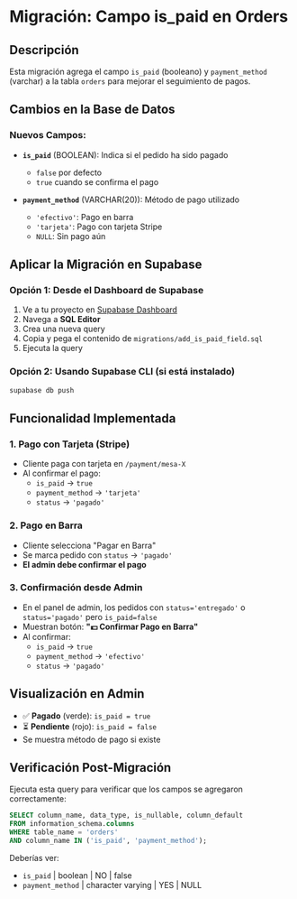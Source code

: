 # Migración: Campo is_paid en Orders

## Descripción
Esta migración agrega el campo `is_paid` (booleano) y `payment_method` (varchar) a la tabla `orders` para mejorar el seguimiento de pagos.

## Cambios en la Base de Datos

### Nuevos Campos:
- **`is_paid`** (BOOLEAN): Indica si el pedido ha sido pagado
  - `false` por defecto
  - `true` cuando se confirma el pago

- **`payment_method`** (VARCHAR(20)): Método de pago utilizado
  - `'efectivo'`: Pago en barra
  - `'tarjeta'`: Pago con tarjeta Stripe
  - `NULL`: Sin pago aún

## Aplicar la Migración en Supabase

### Opción 1: Desde el Dashboard de Supabase
1. Ve a tu proyecto en [Supabase Dashboard](https://supabase.com/dashboard)
2. Navega a **SQL Editor**
3. Crea una nueva query
4. Copia y pega el contenido de `migrations/add_is_paid_field.sql`
5. Ejecuta la query

### Opción 2: Usando Supabase CLI (si está instalado)
```bash
supabase db push
```

## Funcionalidad Implementada

### 1. Pago con Tarjeta (Stripe)
- Cliente paga con tarjeta en `/payment/mesa-X`
- Al confirmar el pago:
  - `is_paid` → `true`
  - `payment_method` → `'tarjeta'`
  - `status` → `'pagado'`

### 2. Pago en Barra
- Cliente selecciona "Pagar en Barra"
- Se marca pedido con `status` → `'pagado'`
- **El admin debe confirmar el pago**

### 3. Confirmación desde Admin
- En el panel de admin, los pedidos con `status='entregado'` o `status='pagado'` pero `is_paid=false`
- Muestran botón: **"💵 Confirmar Pago en Barra"**
- Al confirmar:
  - `is_paid` → `true`
  - `payment_method` → `'efectivo'`
  - `status` → `'pagado'`

## Visualización en Admin
- ✅ **Pagado** (verde): `is_paid = true`
- ⏳ **Pendiente** (rojo): `is_paid = false`
- Se muestra método de pago si existe

## Verificación Post-Migración
Ejecuta esta query para verificar que los campos se agregaron correctamente:

```sql
SELECT column_name, data_type, is_nullable, column_default
FROM information_schema.columns
WHERE table_name = 'orders'
AND column_name IN ('is_paid', 'payment_method');
```

Deberías ver:
- `is_paid` | boolean | NO | false
- `payment_method` | character varying | YES | NULL
